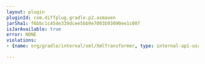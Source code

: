 ```yaml
---
layout: plugin
pluginId: com.diffplug.gradle.p2.asmaven
jarSha1: f6bbc1c45de339dcee5bb9e7003b93090ee1c08f
isJarAvailable: true
error: NONE
violations:
- {name: org/gradle/internal/xml/XmlTransformer, type: internal-api-usage}

---
```

